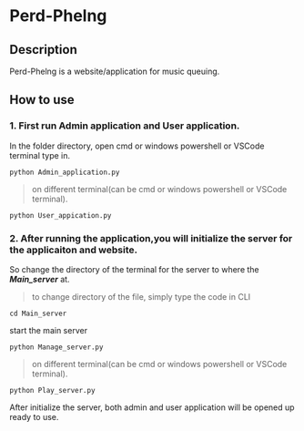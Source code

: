 # Perd-Phelng
## Description
Perd-Phelng is a website/application for music queuing.
## How to use
### 1. First run Admin application and User application.
In the folder directory, open cmd or windows powershell or VSCode terminal type in.
```
python Admin_application.py
```
>on different terminal(can be cmd or windows powershell or VSCode terminal).
```
python User_appication.py
```
### 2. After running the application,you will initialize the server for the applicaiton and website.
So change the directory of the terminal for the server to where the ***Main_server*** at.
>to change directory of the file, simply type the code in CLI
```
cd Main_server
```
start the main server
```
python Manage_server.py
```
>on different terminal(can be cmd or windows powershell or VSCode terminal).
```
python Play_server.py
```
After initialize the server, both admin and user application will be opened up ready to use.
